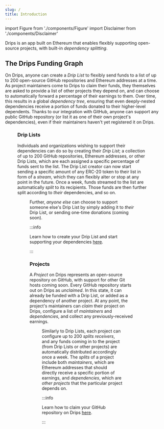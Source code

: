 ```yaml
---
slug: /
title: Introduction
---
```


import Figure from './components/Figure'
import Disclaimer from './components/Disclaimer'

Drips is an app built on Ethereum that enables flexibly supporting open-source projects, with built-in _dependency splitting_.

## The Drips Funding Graph

On Drips, anyone can create a _Drip List_ to flexibly send funds to a list of up to 200 open-source GitHub repositories and Ethereum addresses at a time. As project maintainers come to Drips to claim their funds, they themselves are asked to provide a list of other projects they depend on, and can choose to automatically forward a percentage of their earnings to them. Over time, this results in a global _dependency tree_, ensuring that even deeply-nested dependencies receive a portion of funds donated to their higher-level dependents. Thanks to our integration with GitHub, anyone can support any public GitHub repository (or list it as one of their own project's dependencies), even if their maintainers haven't yet registered it on Drips.

<Figure caption="The Drips Funding Graph is a fundable representation of real-world software dependencies." src="/img/introduction/splitting_graph.png" />

### Drip Lists

Individuals and organizations wishing to support their dependencies can do so by creating their _Drip List_; a collection of up to 200 GitHub repositories, Ethereum addresses, or other Drip Lists, which are each assigned a specific percentage of funds sent to the list. The Drip List creator can now start sending a specific amount of any ERC-20 token to their list in form of a _stream_, which they can flexibly alter or stop at any point in the future. Once a week, funds streamed to the list are automatically _split_ to its recipients. Those funds are then further split according to _their_ dependencies, and so on.

<Figure caption="Drip Lists allow anyone to flexibly and continously support a selection of up two 200 projects." src="/img/introduction/drip_list.png" />

Further, _anyone else_ can choose to support someone else's Drip List by simply adding it to _their_ Drip List, or sending one-time donations (coming soon).

:::info

Learn how to create your Drip List and start supporting your dependencies [here](/claim-your-repository).

:::

### Projects

A _Project_ on Drips represents an open-source repository on GitHub, with support for other Git hosts coming soon. Every GitHub repository starts out on Drips as _unclaimed_. In this state, it can already be funded with a Drip List, or added as a dependency of another project. At any point, the project's maintainers can _claim_ their project on Drips, configure a list of _maintainers_ and _dependencies_, and collect any previously-received earnings.

<Figure caption="Projects on Drips are fundable representations of GitHub repositories that automatically split income to their maintainers and dependencies." src="/img/introduction/project.png" />

Similarly to Drip Lists, each project can configure up to 200 _splits receivers_, and any funds coming in to the project (from Drip Lists or other projects) are automatically distributed accordingly once a week. The _splits_ of a project include both _maintainers_, which are Ethereum addresses that should directly receive a specific portion of earnings, and _dependencies_, which are _other projects_ that the particular project depends on.

:::info

Learn how to claim your GitHub repository on Drips [here](/claim-your-repository).

:::

<Disclaimer />
